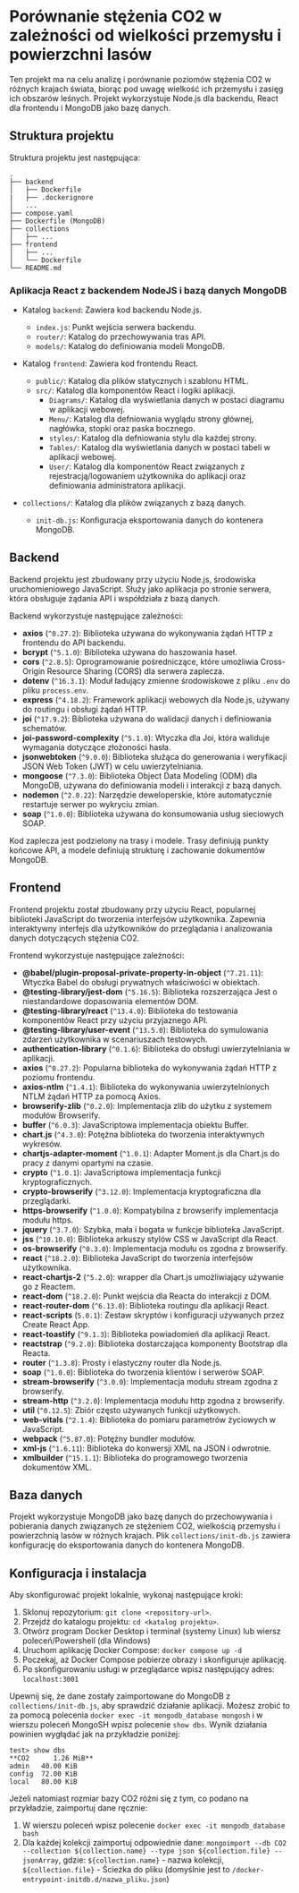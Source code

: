 # Porównanie stężenia CO2 w zależności od wielkości przemysłu i powierzchni lasów

Ten projekt ma na celu analizę i porównanie poziomów stężenia CO2 w różnych krajach świata, biorąc pod uwagę wielkość ich przemysłu i zasięg ich obszarów leśnych. Projekt wykorzystuje Node.js dla backendu, React dla frontendu i MongoDB jako bazę danych.

## Struktura projektu

Struktura projektu jest następująca:

```
.
├── backend
│   ├── Dockerfile
|   ├── .dockerignore
│   ...
├── compose.yaml
├── Dockerfile (MongoDB)
├── collections
│   ├── ...
├── frontend
│   ├── ...
│   └── Dockerfile
└── README.md
```

### Aplikacja React z backendem NodeJS i bazą danych MongoDB

- Katalog `backend`: Zawiera kod backendu Node.js.
  - `index.js`: Punkt wejścia serwera backendu.
  - `router/`: Katalog do przechowywania tras API.
  - `models/`: Katalog do definiowania modeli MongoDB.

- Katalog `frontend`: Zawiera kod frontendu React.
  - `public/`: Katalog dla plików statycznych i szablonu HTML.
  - `src/`: Katalog dla komponentów React i logiki aplikacji.
    - `Diagrams/`: Katalog dla wyświetlania danych w postaci diagramu w aplikacji webowej.
    - `Menu/`: Katalog dla defniowania wyglądu strony głównej, nagłówka, stopki oraz paska bocznego.
    - `styles/`: Katalog dla defniowania stylu dla każdej strony.
    - `Tables/`: Katalog dla wyświetlania danych w postaci tabeli w aplikacji webowej.
    - `User/`: Katalog dla komponentów React związanych z rejestracją/logowaniem użytkownika do aplikacji oraz definiowania administratora aplikacji.

- `collections/`: Katalog dla plików związanych z bazą danych.
  - `init-db.js`: Konfiguracja eksportowania danych do kontenera MongoDB.

## Backend

Backend projektu jest zbudowany przy użyciu Node.js, środowiska uruchomieniowego JavaScript. Służy jako aplikacja po stronie serwera, która obsługuje żądania API i współdziała z bazą danych.

Backend wykorzystuje następujące zależności:

- **axios** (`^0.27.2`): Biblioteka używana do wykonywania żądań HTTP z frontendu do API backendu.
- **bcrypt** (`^5.1.0`): Biblioteka używana do haszowania haseł.
- **cors** (`^2.8.5`): Oprogramowanie pośredniczące, które umożliwia Cross-Origin Resource Sharing (CORS) dla serwera zaplecza.
- **dotenv** (`^16.3.1`): Moduł ładujący zmienne środowiskowe z pliku `.env` do pliku `process.env`.
- **express** (`^4.18.2`): Framework aplikacji webowych dla Node.js, używany do routingu i obsługi żądań HTTP.
- **joi** (`^17.9.2`): Biblioteka używana do walidacji danych i definiowania schematów.
- **joi-password-complexity** (`^5.1.0`): Wtyczka dla Joi, która waliduje wymagania dotyczące złożoności hasła.
- **jsonwebtoken** (`^9.0.0`): Biblioteka służąca do generowania i weryfikacji JSON Web Token (JWT) w celu uwierzytelniania.
- **mongoose** (`^7.3.0`): Biblioteka Object Data Modeling (ODM) dla MongoDB, używana do definiowania modeli i interakcji z bazą danych.
- **nodemon** (`^2.0.22`): Narzędzie deweloperskie, które automatycznie restartuje serwer po wykryciu zmian.
- **soap** (`^1.0.0`): Biblioteka używana do konsumowania usług sieciowych SOAP.

Kod zaplecza jest podzielony na trasy i modele. Trasy definiują punkty końcowe API, a modele definiują strukturę i zachowanie dokumentów MongoDB.

## Frontend

Frontend projektu został zbudowany przy użyciu React, popularnej biblioteki JavaScript do tworzenia interfejsów użytkownika. Zapewnia interaktywny interfejs dla użytkowników do przeglądania i analizowania danych dotyczących stężenia CO2.

Frontend wykorzystuje następujące zależności:

- **@babel/plugin-proposal-private-property-in-object** (`^7.21.11`): Wtyczka Babel do obsługi prywatnych właściwości w obiektach.
- **@testing-library/jest-dom** (`^5.16.5`): Biblioteka rozszerzająca Jest o niestandardowe dopasowania elementów DOM.
- **@testing-library/react** (`^13.4.0`): Biblioteka do testowania komponentów React przy użyciu przyjaznego API.
- **@testing-library/user-event** (`^13.5.0`): Biblioteka do symulowania zdarzeń użytkownika w scenariuszach testowych.
- **authentication-library** (`^0.1.6`): Biblioteka do obsługi uwierzytelniania w aplikacji.
- **axios** (`^0.27.2`): Popularna biblioteka do wykonywania żądań HTTP z poziomu frontendu.
- **axios-ntlm** (`^1.4.1`): Biblioteka do wykonywania uwierzytelnionych NTLM żądań HTTP za pomocą Axios.
- **browserify-zlib** (`^0.2.0`): Implementacja zlib do użytku z systemem modułów Browserify.
- **buffer** (`^6.0.3`): JavaScriptowa implementacja obiektu Buffer.
- **chart.js** (`^4.3.0`): Potężna biblioteka do tworzenia interaktywnych wykresów.
- **chartjs-adapter-moment** (`^1.0.1`): Adapter Moment.js dla Chart.js do pracy z danymi opartymi na czasie.
- **crypto** (`^1.0.1`): JavaScriptowa implementacja funkcji kryptograficznych.
- **crypto-browserify** (`^3.12.0`): Implementacja kryptograficzna dla przeglądarki.
- **https-browserify** (`^1.0.0`): Kompatybilna z browserify implementacja modułu https.
- **jquery** (`^3.7.0`): Szybka, mała i bogata w funkcje biblioteka JavaScript.
- **jss** (`^10.10.0`): Biblioteka arkuszy stylów CSS w JavaScript dla React.
- **os-browserify** (`^0.3.0`): Implementacja modułu os zgodna z browserify.
- **react** (`^18.2.0`): Biblioteka JavaScript do tworzenia interfejsów użytkownika.
- **react-chartjs-2** (`^5.2.0`): wrapper dla Chart.js umożliwiający używanie go z Reactem.
- **react-dom** (`^18.2.0`): Punkt wejścia dla Reacta do interakcji z DOM.
- **react-router-dom** (`^6.13.0`): Biblioteka routingu dla aplikacji React.
- **react-scripts** (`5.0.1`): Zestaw skryptów i konfiguracji używanych przez Create React App.
- **react-toastify** (`^9.1.3`): Biblioteka powiadomień dla aplikacji React.
- **reactstrap** (`^9.2.0`): Biblioteka dostarczająca komponenty Bootstrap dla Reacta.
- **router** (`^1.3.8`): Prosty i elastyczny router dla Node.js.
- **soap** (`^1.0.0`): Biblioteka do tworzenia klientów i serwerów SOAP.
- **stream-browserify** (`^3.0.0`): Implementacja modułu stream zgodna z browserify.
- **stream-http** (`^3.2.0`): Implementacja modułu http zgodna z browserify.
- **util** (`^0.12.5`): Zbiór często używanych funkcji użytkowych.
- **web-vitals** (`^2.1.4`): Biblioteka do pomiaru parametrów życiowych w JavaScript.
- **webpack** (`^5.87.0`): Potężny bundler modułów.
- **xml-js** (`^1.6.11`): Biblioteka do konwersji XML na JSON i odwrotnie.
- **xmlbuilder** (`^15.1.1`): Biblioteka do programowego tworzenia dokumentów XML.

## Baza danych

Projekt wykorzystuje MongoDB jako bazę danych do przechowywania i pobierania danych związanych ze stężeniem CO2, wielkością przemysłu i powierzchnią lasów w różnych krajach. Plik `collections/init-db.js` zawiera konfigurację do eksportowania danych do kontenera MongoDB.

## Konfiguracja i instalacja

Aby skonfigurować projekt lokalnie, wykonaj następujące kroki:

1. Sklonuj repozytorium: `git clone <repository-url>`.
2. Przejdź do katalogu projektu: `cd <katalog projektu>`.
3. Otwórz program Docker Desktop i terminał (systemy Linux) lub wiersz poleceń/Powershell (dla Windows)
4. Uruchom aplikację Docker Compose: `docker compose up -d`
5. Poczekaj, aż Docker Compose pobierze obrazy i skonfiguruje aplikację.
6. Po skonfigurowaniu usługi w przeglądarce wpisz następujący adres: `localhost:3001` 

Upewnij się, że dane zostały zaimportowane do MongoDB z `collections/init-db.js`, aby sprawdzić działanie aplikacji. Możesz zrobić to za pomocą polecenia `docker exec -it mongodb_database mongosh` i w wierszu poleceń MongoSH wpisz polecenie `show dbs`. Wynik działania powinien wygłądać jak na przykładzie poniżej:

```
test> show dbs
**CO2      1.26 MiB**
admin   40.00 KiB
config  72.00 KiB
local   80.00 KiB
```

Jeżeli natomiast rozmiar bazy CO2 różni się z tym, co podano na przykładzie, zaimportuj dane ręcznie:

1. W wierszu poleceń wpisz polecenie `docker exec -it mongodb_database bash`
2. Dla każdej kolekcji zaimportuj odpowiednie dane: `mongoimport --db CO2 --collection ${collection.name} --type json ${collection.file} --jsonArray`, gdzie:
    `${collection.name}` - nazwa kolekcji,
    `${collection.file}` - Ścieżka do pliku (domyślnie jest to `/docker-entrypoint-initdb.d/nazwa_pliku.json`)
    

